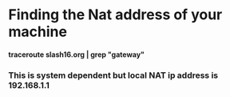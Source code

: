 <h1>Finding the Nat address of your machine</h1>

<h4>traceroute slash16.org | grep "gateway" </h4>

<h3>This is system dependent but local NAT ip address is 192.168.1.1</h3>